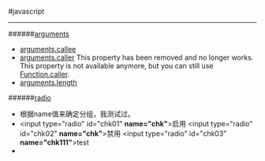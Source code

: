 
#javascript
* * *

######[arguments](https://developer.mozilla.org/en-US/docs/Web/JavaScript/Reference/Functions/arguments)
- [arguments.callee](https://developer.mozilla.org/en-US/docs/Web/JavaScript/Reference/Functions/arguments/callee)
- [arguments.caller](https://developer.mozilla.org/en-US/docs/Web/JavaScript/Reference/Functions/arguments/caller)  This property has been removed and no longer works. This property is not available anymore, but you can still use [Function.caller](https://developer.mozilla.org/en-US/docs/Web/JavaScript/Reference/Global_Objects/Function/caller)\.
- [arguments.length](https://developer.mozilla.org/en-US/docs/Web/JavaScript/Reference/Functions/arguments/length)

######[radio](http://www.w3school.com.cn/jsref/dom_obj_radio.asp)
- 根据name值来确定分组，我测试过。
- \<input type="radio" id="chk01" **name="chk"**\>启用
  \<input type="radio" id="chk02" **name="chk"**\>禁用
  \<input type="radio" id="chk03" **name="chk111"**\>test
- 





